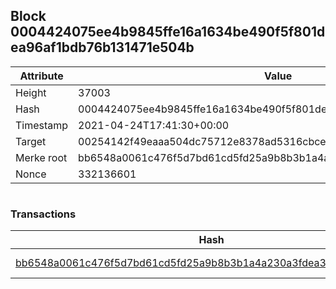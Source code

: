 ## Block 0004424075ee4b9845ffe16a1634be490f5f801dea96af1bdb76b131471e504b

Attribute | Value
--- | ---
Height | 37003
Hash | 0004424075ee4b9845ffe16a1634be490f5f801dea96af1bdb76b131471e504b
Timestamp | 2021-04-24T17:41:30+00:00
Target | 00254142f49eaaa504dc75712e8378ad5316cbcead634704b3734b6271167cc4
Merke root | bb6548a0061c476f5d7bd61cd5fd25a9b8b3b1a4a230a3fdea33e8136ec2423e
Nonce | 332136601

```

```

### Transactions

Hash | Amount
--- | ---
[bb6548a0061c476f5d7bd61cd5fd25a9b8b3b1a4a230a3fdea33e8136ec2423e](bb6548a0061c476f5d7bd61cd5fd25a9b8b3b1a4a230a3fdea33e8136ec2423e.md) | 10.00000000 SKEPTI 
